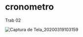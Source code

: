 # cronometro
Trab 02

![Captura de Tela_20200319103159](https://user-images.githubusercontent.com/63119956/78398783-0ff85d00-75ca-11ea-99e4-7c32963e6d49.png)

